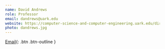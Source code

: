 ```yaml
---
name: David Andrews
role: Professor
email: dandrews@uark.edu
website: https://computer-science-and-computer-engineering.uark.edu/directory/index/uid/dandrews/name/David+Andrews/
photo: dandrews.jpg
---
```


[Email](mailto:dandrews@uark.edu){: .btn .btn-outline }

